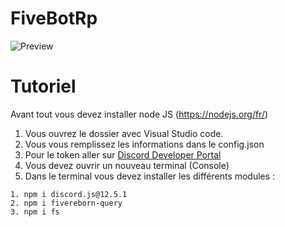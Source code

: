 # FiveBotRp

![Preview](https://imgur.com/sVJAwHb.png)

# Tutoriel

Avant tout vous devez installer node JS (https://nodejs.org/fr/)

1. Vous ouvrez le dossier avec Visual Studio code.
2. Vous vous remplissez les informations dans le config.json
3. Pour le token aller sur [Discord Developer Portal](https://discord.com/developers/applications)
4. Vous devez ouvrir un nouveau terminal (Console)
5. Dans le terminal vous devez installer les différents modules :
```
1. npm i discord.js@12.5.1
2. npm i fivereborn-query
3. npm i fs

